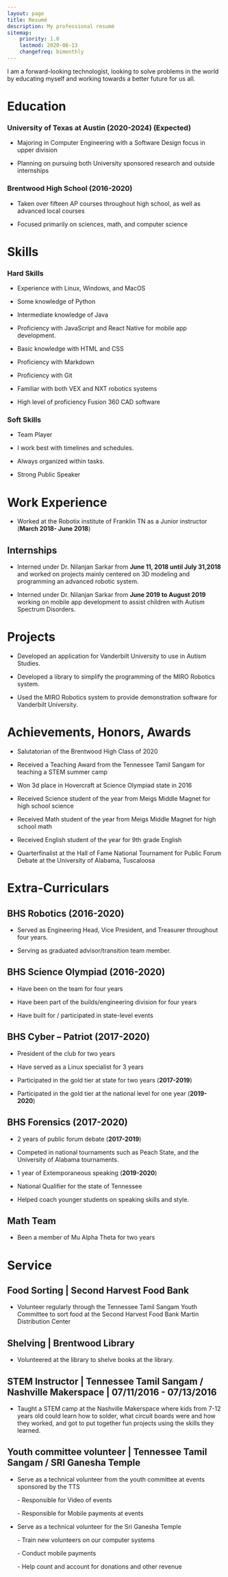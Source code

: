 ```yaml
---
layout: page
title: Resumé
description: My professional resumé
sitemap:
    priority: 1.0
    lastmod: 2020-06-13
    changefreq: bimonthly
---
```


I am a forward-looking technologist, looking to solve problems in the world by educating myself and working towards a better future for us all.

Education
=========

### University of Texas at Austin (2020-2024) (Expected)

-   Majoring in Computer Engineering with a Software Design focus in upper
    division

-   Planning on pursuing both University sponsored research and outside
    internships

### Brentwood High School (2016-2020)

-   Taken over fifteen AP courses throughout high school, as well as advanced
    local courses

-   Focused primarily on sciences, math, and computer science

Skills
======

### Hard Skills

-   Experience with Linux, Windows, and MacOS

-   Some knowledge of Python

-   Intermediate knowledge of Java

-   Proficiency with JavaScript and React Native for mobile app development.

-   Basic knowledge with HTML and CSS

-   Proficiency with Markdown

-   Proficiency with Git

-   Familiar with both VEX and NXT robotics systems

-   High level of proficiency Fusion 360 CAD software

### Soft Skills 

-   Team Player

-   I work best with timelines and schedules.

-   Always organized within tasks.

-   Strong Public Speaker

Work Experience
===============

-   Worked at the Robotix institute of Franklin TN as a Junior instructor
    (**March 2018- June 2018**)

Internships
-----------

-   Interned under Dr. Nilanjan Sarkar from **June 11, 2018 until July 31,2018**
    and worked on projects mainly centered on 3D modeling and programming an
    advanced robotic system.

-   Interned under Dr. Nilanjan Sarkar from **June 2019 to August 2019** working
    on mobile app development to assist children with Autism Spectrum Disorders.

Projects 
=========

-   Developed an application for Vanderbilt University to use in Autism Studies.

-   Developed a library to simplify the programming of the MIRO Robotics system.

-   Used the MIRO Robotics system to provide demonstration software for
    Vanderbilt University.

Achievements, Honors, Awards
============================

-   Salutatorian of the Brentwood High Class of 2020

-   Received a Teaching Award from the Tennessee Tamil Sangam for teaching a STEM summer camp

-   Won 3d place in Hovercraft at Science Olympiad state in 2016

-   Received Science student of the year from Meigs Middle Magnet for high school science

-   Received Math student of the year from Meigs Middle Magnet for high school math

-   Received English student of the year for 9th grade English

-   Quarterfinalist at the Hall of Fame National Tournament for Public Forum Debate at the University of Alabama, Tuscaloosa

Extra-Curriculars
=================

BHS Robotics (2016-2020)
------------------------

-   Served as Engineering Head, Vice President, and Treasurer throughout four years.

-   Serving as graduated advisor/transition team member.

BHS Science Olympiad (2016-2020)
--------------------------------

-   Have been on the team for four years

-   Have been part of the builds/engineering division for four years

-   Have built for / participated in state-level events

BHS Cyber – Patriot (2017-2020)
-------------------------------

-   President of the club for two years

-   Have served as a Linux specialist for 3 years

-   Participated in the gold tier at state for two years (**2017-2019**)

-   Participated in the gold tier at the national level for one year (**2019-2020**)

BHS Forensics (2017-2020)
-------------------------

-   2 years of public forum debate (**2017-2019**)

-   Competed in national tournaments such as Peach State, and the University of Alabama tournaments.

-   1 year of Extemporaneous speaking (**2019-2020**)

-   National Qualifier for the state of Tennessee

-   Helped coach younger students on speaking skills and style.

Math Team
---------

-   Been a member of Mu Alpha Theta for two years

Service
=======

Food Sorting \| Second Harvest Food Bank 
-----------------------------------------

-   Volunteer regularly through the Tennessee Tamil Sangam Youth Committee to
    sort food at the Second Harvest Food Bank Martin Distribution Center

Shelving \| Brentwood Library
-----------------------------

-   Volunteered at the library to shelve books at the library.

STEM Instructor \| Tennessee Tamil Sangam / Nashville Makerspace \| 07/11/2016 - 07/13/2016
-------------------------------------------------------------------------------------------

-   Taught a STEM camp at the Nashville Makerspace where kids from 7-12 years
    old could learn how to solder, what circuit boards were and how they worked,
    and got to put together fun projects using the skills they learned.

Youth committee volunteer \| Tennessee Tamil Sangam / SRI Ganesha Temple
------------------------------------------------------------------------

-   Serve as a technical volunteer from the youth committee at events sponsored
    by the TTS

    \- Responsible for Video of events

    \- Responsible for Mobile payments at events

-   Serve as a technical volunteer for the Sri Ganesha Temple

    \- Train new volunteers on our computer systems

    \- Conduct mobile payments

    \- Help count and account for donations and other revenue
